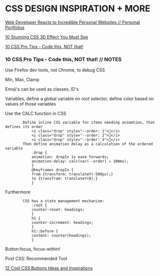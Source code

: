 # CSS DESIGN INSPIRATION + MORE

[Web Developer Reacts to Incredible Personal Websites // Personal Portfolios](https://www.youtube.com/watch?v=BZqzhmlTkAc)

[10 Stunning CSS 3D Effect You Must See](https://www.youtube.com/watch?v=bjUoQbSJDJs)

[10 CSS Pro Tips - Code this, NOT that!](https://www.youtube.com/watch?v=Qhaz36TZG5Y)

### 10 CSS Pro Tips - Code this, NOT that! // NOTES

Use Firefox dev tools, not Chrome, to debug CSS

Min, Max, Clamp

Emoji's can be used as classes, ID's

Variables, define a global variable on root selector, define color based on values of those variables

Use the CALC function in CSS

            Define inline CSS variable for items needing animation, that defines its order
                <i class="drop" style="--order: 1">🍌</i>
                <i class="drop" style="--order: 2">🍓</i>
                <i class="drop" style="--order: 3">🍒</i>
            Then define animation delay as a calculation of the ordered variable
                .drop {
                animation: dropIn 1s ease forwards;
                animation-delay: calc(var(--order) ✳ 100ms);
                }
                @keyframes dropIn {
                from {transform: translateY(-500px);}
                to {transfrom: translateY(0);}
                }

Furthermore

            CSS has a state management mechanism:
                :root {
                counter-reset: headings;
                }
                h1 {
                counter-increment: headings;
                }
                h1::before {
                content: counter(headings);
                }

Button:focus, focus-within!

Post CSS: Recommended Tool

[12 Cool CSS Buttons Ideas and Inspirations](https://www.youtube.com/watch?v=XYiZg0msGwU)
